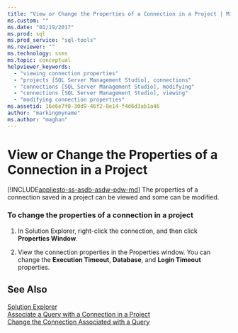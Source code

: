 ```yaml
---
title: "View or Change the Properties of a Connection in a Project | Microsoft Docs"
ms.custom: ""
ms.date: "01/19/2017"
ms.prod: sql
ms.prod_service: "sql-tools"
ms.reviewer: ""
ms.technology: ssms
ms.topic: conceptual
helpviewer_keywords: 
  - "viewing connection properties"
  - "projects [SQL Server Management Studio], connections"
  - "connections [SQL Server Management Studio], modifying"
  - "connections [SQL Server Management Studio], viewing"
  - "modifying connection properties"
ms.assetid: 16e6e7f0-30d9-46f2-8e14-f4d6d3ab1a46
author: "markingmyname"
ms.author: "maghan"
---
```

# View or Change the Properties of a Connection in a Project
[!INCLUDE[appliesto-ss-asdb-asdw-pdw-md](../../includes/appliesto-ss-asdb-asdw-pdw-md.md)]
The properties of a connection saved in a project can be viewed and some can be modified.  
  
### To change the properties of a connection in a project  
  
1.  In Solution Explorer, right-click the connection, and then click **Properties Window**.  
  
2.  View the connection properties in the Properties window. You can change the **Execution Timeout**, **Database**, and **Login Timeout** properties.  
  
## See Also  
[Solution Explorer](../../ssms/solution/solution-explorer.md)  
[Associate a Query with a Connection in a Project](../../ssms/solution/associate-a-query-with-a-connection-in-a-project.md)  
[Change the Connection Associated with a Query](../../ssms/solution/change-the-connection-associated-with-a-query.md)  
  
